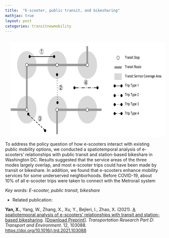 ```yaml
---
title:  "E-scooter, public transit, and bikesharing"
mathjax: true
layout: post
categories: transitnewmobility
---
```



<img align="left" width="550" height="305" src="https://github.com/jacobyan0/jacobyan0.github.io/raw/master/images/ScootTransit.jpeg" style="vertical-align:middle;margin:15px 15px"> To address the policy question of how e-scooters interact with existing public mobility options, we conducted a spatiotemporal analysis of e-scooters’ relationships with public transit and station-based bikeshare in Washington DC. Results suggested that the service areas of the three modes largely overlap, and most e-scooter trips could have been made by transit or bikeshare. In addition, we found that e-scooters enhance mobility services for some underserved neighborhoods. Before COVID-19, about 10% of all e-scooter trips were taken to connect with the Metrorail system

*Key words: E-scooter, public transit, bikeshare*

* Related publication:

**Yan, X.**, Yang, W., Zhang, X., Xu, Y., Bejleri, I., Zhao, X. (2021). <ins>A spatiotemporal analysis of e-scooters’ relationships with transit and station-based bikesharing</ins>. [[Download Preprint](https://www.researchgate.net/profile/Xilei-Zhao-2/publication/355383039_A_spatiotemporal_analysis_of_e-scooters'_relationships_with_transit_and_station-based_bikeshare/links/616e022c25467d2f0059dea5/A-spatiotemporal-analysis-of-e-scooters-relationships-with-transit-and-station-based-bikeshare.pdf?_sg%5B0%5D=_XqK5sdms5R3ywizuu0YecPO_7-W_iejXqKtKvWji604FbWI18sTD7Ao3MBw9CFpQGyK69F2bcwfqxQuH3AU9w.EI98qaQlXYcsWvPFxBgyt3fZV6uzfkQSQLQk_E25dOzMhFBGHQuTQOdxlAWVSc_RwFThb-UaglzqXi9DAZiCtQ.57QuGZSh3AKI7nwLt0_LPUjgKQ-l74cA2tG4ZFFFKFPBFvQ5r11tTe62U32cKDNlo5icTGp1feQQvw0saU2TZQ&_sg%5B1%5D=Ib0wDK9zjCh0ci0h2Y7DeLwnllgE4d02KG4LrKSi9GPZjC-MsoTPGOUYVB4tqWuSQstTJry3pQnublFLabYxBK58zQImJ0Le_-uofHpfLwvZ.EI98qaQlXYcsWvPFxBgyt3fZV6uzfkQSQLQk_E25dOzMhFBGHQuTQOdxlAWVSc_RwFThb-UaglzqXi9DAZiCtQ.57QuGZSh3AKI7nwLt0_LPUjgKQ-l74cA2tG4ZFFFKFPBFvQ5r11tTe62U32cKDNlo5icTGp1feQQvw0saU2TZQ&_iepl=)]. *Transportation Research Part D: Transport and Environment*. 12, 103088. https://doi.org/10.1016/j.trd.2021.103088
